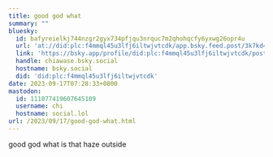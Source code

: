 ```yaml
---
title: good god what
summary: ""
bluesky:
  id: bafyreielkj744nzgr2gyx734pfjqu3nrquc7m2qhohqcfy6yxwg26opr4u
  url: 'at://did:plc:f4mmql45u3lfj6iltwjvtcdk/app.bsky.feed.post/3k7kd4ech4x2d'
  link: 'https://bsky.app/profile/did:plc:f4mmql45u3lfj6iltwjvtcdk/post/3k7kd4ech4x2d'
  handle: chiawase.bsky.social
  hostname: bsky.social
  did: 'did:plc:f4mmql45u3lfj6iltwjvtcdk'
date: 2023-09-17T07:28:33+0800
mastodon:
  id: 111077419607645109
  username: chi
  hostname: social.lol
url: /2023/09/17/good-god-what.html
---
```


good god what is that haze outside
